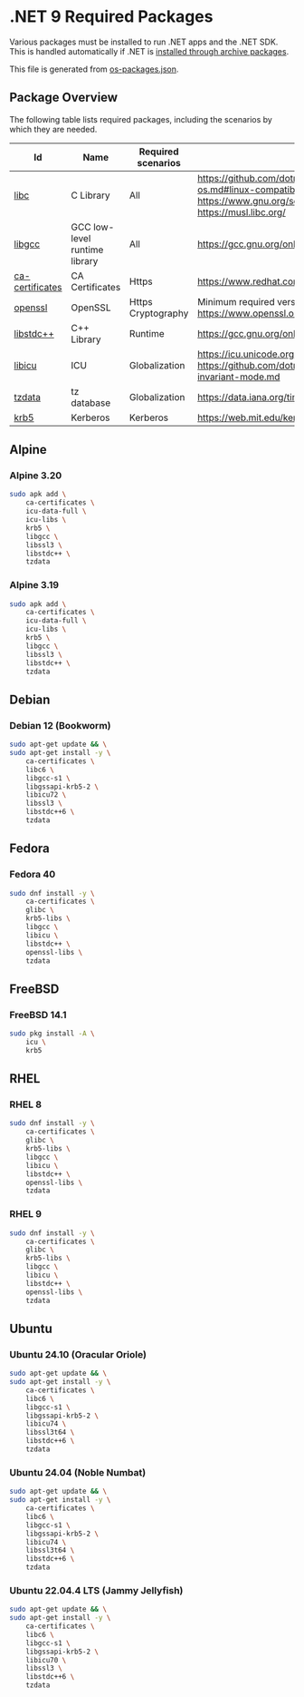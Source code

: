 # .NET 9 Required Packages

Various packages must be installed to run .NET apps and the .NET SDK. This is handled automatically if .NET is [installed through archive packages](../../linux.md).

This file is generated from [os-packages.json](os-packages.json).

## Package Overview

The following table lists required packages, including the scenarios by which they are needed.

Id              | Name      | Required scenarios | Notes
--------------- | --------- | ------------- | ------------------------------
[libc][0]       | C Library | All           | https://github.com/dotnet/core/blob/main/release-notes/9.0/supported-os.md#linux-compatibility<br>https://www.gnu.org/software/libc/libc.html<br>https://musl.libc.org/
[libgcc][1]     | GCC low-level runtime library | All | https://gcc.gnu.org/onlinedocs/gccint/Libgcc.html
[ca-certificates][2] | CA Certificates | Https | https://www.redhat.com/sysadmin/ca-certificates-cli
[openssl][3]    | OpenSSL   | Https<br>Cryptography | Minimum required version 1.1.1<br>https://www.openssl.org/
[libstdc++][4]  | C++ Library | Runtime     | https://gcc.gnu.org/onlinedocs/libstdc++/
[libicu][5]     | ICU       | Globalization | https://icu.unicode.org<br>https://github.com/dotnet/runtime/blob/main/docs/design/features/globalization-invariant-mode.md
[tzdata][6]     | tz database | Globalization | https://data.iana.org/time-zones/tz-link.html
[krb5][7]       | Kerberos  | Kerberos      | https://web.mit.edu/kerberos

[0]: https://pkgs.org/search/?q=libc
[1]: https://pkgs.org/search/?q=libgcc
[2]: https://pkgs.org/search/?q=ca-certificates
[3]: https://pkgs.org/search/?q=openssl
[4]: https://pkgs.org/search/?q=libstdc++
[5]: https://pkgs.org/search/?q=libicu
[6]: https://pkgs.org/search/?q=tzdata
[7]: https://pkgs.org/search/?q=krb5

## Alpine

### Alpine 3.20

```bash
sudo apk add \
    ca-certificates \
    icu-data-full \
    icu-libs \
    krb5 \
    libgcc \
    libssl3 \
    libstdc++ \
    tzdata
```

### Alpine 3.19

```bash
sudo apk add \
    ca-certificates \
    icu-data-full \
    icu-libs \
    krb5 \
    libgcc \
    libssl3 \
    libstdc++ \
    tzdata
```

## Debian

### Debian 12 (Bookworm)

```bash
sudo apt-get update && \
sudo apt-get install -y \
    ca-certificates \
    libc6 \
    libgcc-s1 \
    libgssapi-krb5-2 \
    libicu72 \
    libssl3 \
    libstdc++6 \
    tzdata
```

## Fedora

### Fedora 40

```bash
sudo dnf install -y \
    ca-certificates \
    glibc \
    krb5-libs \
    libgcc \
    libicu \
    libstdc++ \
    openssl-libs \
    tzdata
```

## FreeBSD

### FreeBSD 14.1

```bash
sudo pkg install -A \
    icu \
    krb5
```

## RHEL

### RHEL 8

```bash
sudo dnf install -y \
    ca-certificates \
    glibc \
    krb5-libs \
    libgcc \
    libicu \
    libstdc++ \
    openssl-libs \
    tzdata
```

### RHEL 9

```bash
sudo dnf install -y \
    ca-certificates \
    glibc \
    krb5-libs \
    libgcc \
    libicu \
    libstdc++ \
    openssl-libs \
    tzdata
```

## Ubuntu

### Ubuntu 24.10 (Oracular Oriole)

```bash
sudo apt-get update && \
sudo apt-get install -y \
    ca-certificates \
    libc6 \
    libgcc-s1 \
    libgssapi-krb5-2 \
    libicu74 \
    libssl3t64 \
    libstdc++6 \
    tzdata
```

### Ubuntu 24.04 (Noble Numbat)

```bash
sudo apt-get update && \
sudo apt-get install -y \
    ca-certificates \
    libc6 \
    libgcc-s1 \
    libgssapi-krb5-2 \
    libicu74 \
    libssl3t64 \
    libstdc++6 \
    tzdata
```

### Ubuntu 22.04.4 LTS (Jammy Jellyfish)

```bash
sudo apt-get update && \
sudo apt-get install -y \
    ca-certificates \
    libc6 \
    libgcc-s1 \
    libgssapi-krb5-2 \
    libicu70 \
    libssl3 \
    libstdc++6 \
    tzdata
```
